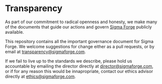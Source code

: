 Transparency
==============

As part of our commitment to radical openness and honesty, we make many of the documents that guide our actions and govern [Sigma Forge](http://sigamforge.com) publicly available. 

This repository contains all the important governance document for Sigma Forge. We welcome suggestions for change either as a pull requests, or by email at transparency@sigmaforge.com.

If we fail to live up to the standards we describe, please hold us accountable by emailing the director directly at director@sigmaforge.com, or if for any reason this would be innapropriate, contact our ethics advisor directly at ethics@sigmaforge.com.
